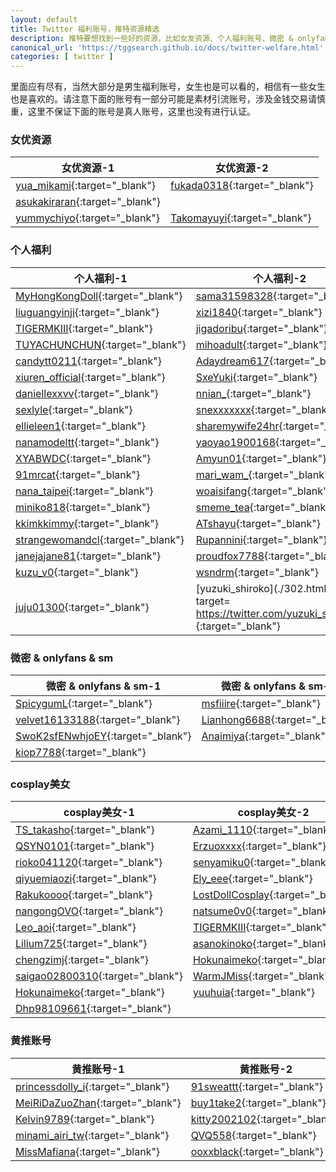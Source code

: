```yaml
---
layout: default
title: Twitter 福利账号，推特资源精选
description: 推特要想找到一些好的资源，比如女友资源、个人福利账号、微密 & onlyfans & sm等圈子账号以及cosplay账号和黄推账号，需要花费点时间，但是作为男生，我们这里精选了一批男生福利账号，当然不仅仅是黄推账号了，我们还有各种其他的福利账号。
canonical_url: 'https://tggsearch.github.io/docs/twitter-welfare.html'
categories: [ twitter ]
---
```

里面应有尽有，当然大部分是男生福利账号，女生也是可以看的，相信有一些女生也是喜欢的。请注意下面的账号有一部分可能是素材引流账号，涉及金钱交易请慎重，这里不保证下面的账号是真人账号，这里也没有进行认证。
### 女优资源
| 女优资源-1     | 女优资源-2 | 
|---|---|
| [yua_mikami](./302.html?target=https://twitter.com/yua_mikami){:target="_blank"} | [fukada0318](./302.html?target=https://twitter.com/fukada0318){:target="_blank"} | 
| [asukakiraran](./302.html?target=https://twitter.com/asukakiraran){:target="_blank"}  | 
| [yummychiyo](./302.html?target=https://twitter.com/yummychiyo){:target="_blank"} | [Takomayuyi](./302.html?target=https://twitter.com/Takomayuyi){:target="_blank"} | 

### 个人福利
| 个人福利-1  | 个人福利-2 | 
|---|---|
| [MyHongKongDoll](./302.html?target=https://twitter.com/MyHongKongDoll){:target="_blank"}| [sama31598328](./302.html?target=https://twitter.com/sama31598328){:target="_blank"}|| [hyztwi](./302.html?target=https://twitter.com/hyztwi){:target="_blank"}|
| [liuguangyinji](./302.html?target=https://twitter.com/liuguangyinji){:target="_blank"} | [xizi1840](./302.html?target=https://twitter.com/xizi1840){:target="_blank"} |
| [TIGERMKIII](./302.html?target=https://twitter.com/TIGERMKIII){:target="_blank"} | [jigadoribu](./302.html?target=https://twitter.com/jigadoribu){:target="_blank"} |
| [TUYACHUNCHUN](./302.html?target=https://twitter.com/TUYACHUNCHUN){:target="_blank"} | [mihoadult](./302.html?target=https://twitter.com/mihoadult){:target="_blank"} |
| [candytt0211](./302.html?target=https://twitter.com/candytt0211){:target="_blank"} | [Adaydream617](./302.html?target=https://twitter.com/Adaydream617){:target="_blank"} |
 [xiuren_official](./302.html?target=https://twitter.com/xiuren_official){:target="_blank"} | [SxeYuki](./302.html?target=https://twitter.com/SxeYuki){:target="_blank"} | 
 | [daniellexxvv](./302.html?target=https://twitter.com/daniellexxvv){:target="_blank"} | [nnian_](./302.html?target=https://twitter.com/nnian_){:target="_blank"} |
 | [sexlyle](./302.html?target=https://twitter.com/sexlyle){:target="_blank"} | [snexxxxxxx](./302.html?target=https://twitter.com/snexxxxxxx){:target="_blank"} |
 | [ellieleen1](./302.html?target=https://twitter.com/ellieleen1){:target="_blank"} | [sharemywife24hr](./302.html?target=https://twitter.com/sharemywife24hr){:target="_blank"} | 
 | [nanamodeltt](./302.html?target=https://twitter.com/nanamodeltt){:target="_blank"} | [yaoyao1900168](./302.html?target=https://twitter.com/yaoyao1900168){:target="_blank"} |
 | [XYABWDC](./302.html?target=https://twitter.com/XYABWDC){:target="_blank"} | [Amyun01](./302.html?target=https://twitter.com/Amyun01){:target="_blank"} | 
 | [91mrcat](./302.html?target=https://twitter.com/91mrcat){:target="_blank"} | [mari_wam_](./302.html?target=https://twitter.com/Mari___wam){:target="_blank"} | 
 | [nana_taipei](./302.html?target=https://twitter.com/nana_taipei){:target="_blank"} | [woaisifang](./302.html?target=https://twitter.com/woaisifang){:target="_blank"} |
 | [miniko818](./302.html?target=https://twitter.com/miniko818){:target="_blank"} | [smeme_tea](./302.html?target=https://twitter.com/smeme_tea){:target="_blank"} | 
 | [kkimkkimmy](./302.html?target=https://twitter.com/kkimkkimmy){:target="_blank"} | [ATshayu](./302.html?target=https://twitter.com/ATshayu){:target="_blank"} |
 | [strangewomandcl](./302.html?target=https://twitter.com/strangewomandcl){:target="_blank"} | [Rupannini](./302.html?target=https://twitter.com/Rupannini){:target="_blank"} 
 | [janejajane81](./302.html?target=https://twitter.com/janejajane81){:target="_blank"} | [proudfox7788](./302.html?target=https://twitter.com/proudfox7788){:target="_blank"} 
 | [kuzu_v0](./302.html?target=https://twitter.com/kuzu_v0){:target="_blank"} | [wsndrm](./302.html?target=https://twitter.com/wsndrm){:target="_blank"} | 
 | [juju01300](./302.html?target=https://twitter.com/juju01300){:target="_blank"} | [yuzuki_shiroko](./302.html?target= https://twitter.com/yuzuki_shiroko){:target="_blank"} | 

### 微密 & onlyfans & sm
| 微密 & onlyfans & sm-1  | 微密 & onlyfans & sm-2 | 
|---|---|
| [SpicygumL](./302.html?target=https://twitter.com/SpicygumL){:target="_blank"} | [msfiiire](./302.html?target=https://twitter.com/msfiiire){:target="_blank"} | 
 | [velvet16133188](./302.html?target=https://twitter.com/velvet16133188){:target="_blank"} | [Lianhong6688](./302.html?target=https://twitter.com/Lianhong6688){:target="_blank"} |
 | [SwoK2sfENwhjoEY](./302.html?target=https://twitter.com/SwoK2sfENwhjoEY){:target="_blank"} | [Anaimiya](./302.html?target=https://twitter.com/Anaimiya){:target="_blank"} | 
 | [kiop7788](./302.html?target=https://twitter.com/kiop7788){:target="_blank"} |

### cosplay美女
| cosplay美女-1     | cosplay美女-2 | 
|---|---|
| [TS_takasho](./302.html?target=https://twitter.com/TS_takasho){:target="_blank"}|[Azami_1110](./302.html?target=https://twitter.com/Azami_1110){:target="_blank"} |
| [QSYN0101](./302.html?target=https://twitter.com/QSYN0101){:target="_blank"}| [Erzuoxxxx](./302.html?target=https://twitter.com/Erzuoxxxx){:target="_blank"} |
|[rioko041120](./302.html?target=https://twitter.com/rioko041120){:target="_blank"} | [senyamiku0](./302.html?target=https://twitter.com/senyamiku0){:target="_blank"} | 
| [qiyuemiaozi](./302.html?target=https://twitter.com/qiyuemiaozi){:target="_blank"} |[Ely_eee](./302.html?target=https://twitter.com/Ely_eee){:target="_blank"} | 
| [Rakukoooo](./302.html?target=https://twitter.com/Rakukoooo){:target="_blank"} | [LostDollCosplay](./302.html?target=https://twitter.com/LostDollCosplay){:target="_blank"} |
| [nangongOVO](./302.html?target=https://twitter.com/nangongOVO){:target="_blank"} | [natsume0v0](./302.html?target=https://twitter.com/natsume0v0){:target="_blank"} | 
| [Leo_aoi](./302.html?target=https://twitter.com/Leo_aoi){:target="_blank"} | [TIGERMKIII](./302.html?target=https://twitter.com/TIGERMKIII){:target="_blank"} |
| [Lilium725](./302.html?target=https://twitter.com/Lilium725){:target="_blank"}  | [asanokinoko](./302.html?target=https://twitter.com/asanokinoko){:target="_blank"} |
| [chengzimj](./302.html?target=https://twitter.com/chengzimj){:target="_blank"} | [Hokunaimeko](./302.html?target=https://twitter.com/Hokunaimeko){:target="_blank"} | 
| [saigao02800310](./302.html?target=https://twitter.com/saigao02800310){:target="_blank"} | [WarmJMiss](./302.html?target=https://twitter.com/WarmJMiss){:target="_blank"} 
| [Hokunaimeko](./302.html?target=https://twitter.com/Hokunaimeko){:target="_blank"} | [yuuhuia](./302.html?target=https://twitter.com/yuuhuia){:target="_blank"} | [rukysama](./302.html?target=https://twitter.com/rukysama){:target="_blank"} | [chengzimiaoj](./302.html?target=https://twitter.com/chengzimiaoj){:target="_blank"} | 
| [Dhp98109661](./302.html?target=https://twitter.com/Dhp98109661){:target="_blank"} |

### 黄推账号
| 黄推账号-1     | 黄推账号-2 | 
|---| ---| 
| [princessdolly_i](./302.html?target=https://twitter.com/princessdolly_i){:target="_blank"} | [91sweattt](./302.html?target=https://twitter.com/91sweattt){:target="_blank"} | 
| [MeiRiDaZuoZhan](./302.html?target=https://twitter.com/MeiRiDaZuoZhan){:target="_blank"} | [buy1take2](./302.html?target=https://twitter.com/buy1take2){:target="_blank"} |
| [Kelvin9789](./302.html?target=https://twitter.com/Kelvin9789){:target="_blank"} | [kitty2002102](./302.html?target=https://twitter.com/kitty2002102){:target="_blank"} | 
| [minami_airi_tw](./302.html?target=https://twitter.com/minami_airi_tw){:target="_blank"} | [QVQ558](./302.html?target=https://twitter.com/QVQ558){:target="_blank"} |
| [MissMafiana](./302.html?target=https://twitter.com/MissMafiana){:target="_blank"} | [ooxxblack](./302.html?target=https://twitter.com/ooxxblack){:target="_blank"} | 
 

